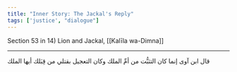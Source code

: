 ```yaml
---
title: "Inner Story: The Jackal's Reply"
tags: ['justice', "dialogue"]
---
```


 Section 53 in 14) Lion and Jackal, [[Kalīla wa-Dimna]]

---
قال ابن آوى إنما كان التثبُّت من أمِّ الملك وكان التعجيل بقتلي من قِبَلك أيها الملك
